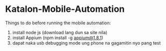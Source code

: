 # Katalon-Mobile-Automation

Things to do before running the mobile automation:

1. install node js (download lang dun sa site nila)
2. install Appium (npm install -g appium@1.8.1)
3. dapat naka usb debugging mode ung phone na gagamitin nyo pang test
